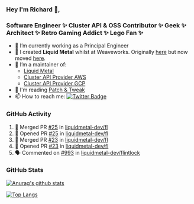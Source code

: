 ### Hey I'm Richard 👋, 

<h3 align="left">Software Engineer ✨ Cluster API & OSS Contributor ✨ Geek ✨ Architect ✨ Retro Gaming Addict ✨ Lego Fan ✨</h3>

- 🔭 I’m currently working as a Principal Engineer
- 📯 I created **Liquid Metal** whilst at Weaveworks. Originally [here](https://github.com/weaveworks-liquidmetal) but now moved [here](https://github.com/liquidmetal-dev).
- 👯 I’m a maintainer of:
  -  [Liquid Metal](https://github.com/liquidmetal-dev)
  -  [Cluster API Provider AWS](https://github.com/kubernetes-sigs/cluster-api-provider-aws)
  -  [Cluster API Provider GCP](https://github.com/kubernetes-sigs/cluster-api-provider-gcp)
- 💬 I'm reading [Patch & Tweak](https://bjooks.com/products/patch-tweak-exploring-modular-synthesis)
- 📫 How to reach me: [![Twitter Badge](https://img.shields.io/badge/-@fruit_case-00acee?style=flat&logo=Twitter&logoColor=white)](https://twitter.com/intent/follow?screen_name=fruit_case "Follow on Twitter")

### GitHub Activity 

<!--START_SECTION:activity-->
1. 🎉 Merged PR [#25](https://github.com/liquidmetal-dev/fl/pull/25) in [liquidmetal-dev/fl](https://github.com/liquidmetal-dev/fl)
2. 💪 Opened PR [#25](https://github.com/liquidmetal-dev/fl/pull/25) in [liquidmetal-dev/fl](https://github.com/liquidmetal-dev/fl)
3. 🎉 Merged PR [#23](https://github.com/liquidmetal-dev/fl/pull/23) in [liquidmetal-dev/fl](https://github.com/liquidmetal-dev/fl)
4. 💪 Opened PR [#23](https://github.com/liquidmetal-dev/fl/pull/23) in [liquidmetal-dev/fl](https://github.com/liquidmetal-dev/fl)
5. 🗣 Commented on [#993](https://github.com/liquidmetal-dev/flintlock/pull/993#issuecomment-2563779599) in [liquidmetal-dev/flintlock](https://github.com/liquidmetal-dev/flintlock)
<!--END_SECTION:activity-->

### GitHub Stats

[![Anurag's github stats](https://github-readme-stats.vercel.app/api?username=richardcase&count_private=true&show_icons=true)](https://github.com/anuraghazra/github-readme-stats)

[![Top Langs](https://github-readme-stats.vercel.app/api/top-langs/?username=richardcase&hide=html&layout=compact)](https://github.com/anuraghazra/github-readme-stats)
